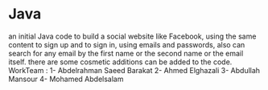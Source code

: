 # Java
an initial Java code to build a social website like Facebook, using the same content to sign up and to sign in, using emails and passwords, also can search for any email by the first name or the second name or the email itself. there are some cosmetic additions can be added to the code.
WorkTeam :
1- Abdelrahman Saeed Barakat
2- Ahmed Elghazali
3- Abdullah Mansour
4- Mohamed Abdelsalam
